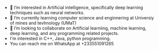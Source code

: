 
- 👀 I’m interested in Artificial intelligence, specifically deep learning techniques such as neural networks.
- 🌱 I’m currently learning computer science and enginnering at Universiy of mines and tevhnology (UMaT)
- 💞️ I’m looking to collaborate on Artificial learniing, machine learning, deep learning, and any programming related projects.
- I'm interested in C++, Java, python programming.
- You can reach me on WhatsApp at +233551091265


